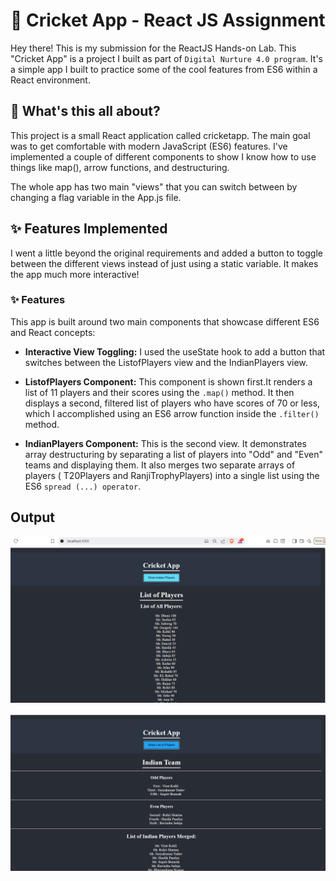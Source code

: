 # 🏏 Cricket App - React JS Assignment
Hey there! This is my submission for the ReactJS Hands-on Lab.
This "Cricket App" is a project I built as part of `Digital Nurture 4.0 program`. It's a simple app I built to practice some of the cool features from ES6 within a React environment.

## 📝 What's this all about?
This project is a small React application called cricketapp. The main goal was to get comfortable with modern JavaScript (ES6) features. I've implemented a couple of different components to show I know how to use things like map(), arrow functions, and destructuring.

The whole app has two main "views" that you can switch between by changing a flag variable in the App.js file.

## ✨ Features Implemented

I went a little beyond the original requirements and added a button to toggle between the different views instead of just using a static variable. It makes the app much more interactive!

### ✨ Features
This app is built around two main components that showcase different ES6 and React concepts:

- **Interactive View Toggling:** I used the useState hook to add a button that switches between the ListofPlayers view and the IndianPlayers view.

- **ListofPlayers Component:** This component is shown first.It renders a list of 11 players and their scores using the `.map()` method. It then displays a second, filtered list of players who have scores of 70 or less, which I accomplished using an ES6 arrow function inside the `.filter()` method.

- **IndianPlayers Component:** This is the second view. It demonstrates array destructuring by separating a list of players into "Odd" and "Even" teams and displaying them.
It also merges two separate arrays of players (
T20Players and RanjiTrophyPlayers) into a single list using the ES6 `spread (...) operator`.



## Output 

![output](https://github.com/SudipSarkar1193/Digital-Nurture-4.0-JavaFSE/blob/main/Week7_React/9.%20ReactJS-HOL/cricketapp/Output_Screenshot/Output%2001.png?raw=true)

![output](https://github.com/SudipSarkar1193/Digital-Nurture-4.0-JavaFSE/blob/main/Week7_React/9.%20ReactJS-HOL/cricketapp/Output_Screenshot/Output-2.png?raw=true)